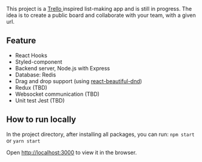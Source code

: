 This project is a [Trello ](https://trello.com/) inspired list-making app and is still in progress. The idea is to create a public board and collaborate with your team, with a given url.

## Feature
- React Hooks
- Styled-component
- Backend server, Node.js with Express
- Database: Redis
- Drag and drop support (using [react-beautiful-dnd](https://github.com/atlassian/react-beautiful-dnd))
- Redux (TBD)
- Websocket communication (TBD)
- Unit test Jest (TBD)

## How to run locally
In the project directory, after installing all packages, you can run: `npm start` or `yarn start`

Open [http://localhost:3000](http://localhost:3000) to view it in the browser.
